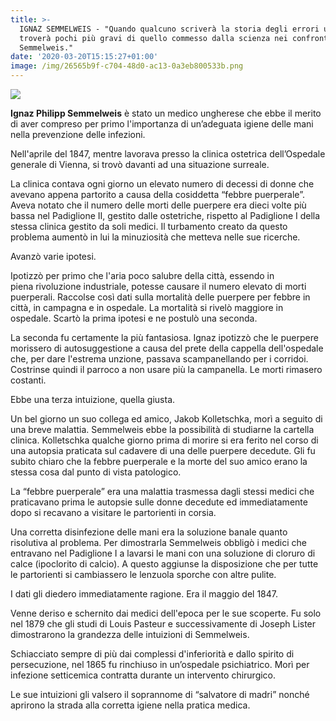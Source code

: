 ```yaml
---
title: >-
  IGNAZ SEMMELWEIS - "Quando qualcuno scriverà la storia degli errori umani ne
  troverà pochi più gravi di quello commesso dalla scienza nei confronti di
  Semmelweis."
date: '2020-03-20T15:15:27+01:00'
image: /img/26565b9f-c704-48d0-ac13-0a3eb800533b.png
---
```



![](/img/26565b9f-c704-48d0-ac13-0a3eb800533b.png)

**Ignaz Philipp Semmelweis** è stato un medico ungherese che ebbe il merito di aver compreso per primo l'importanza di un’adeguata igiene delle mani nella prevenzione delle infezioni.

Nell'aprile del 1847, mentre lavorava presso la clinica ostetrica dell’Ospedale generale di Vienna, si trovò davanti ad una situazione surreale.

La clinica contava ogni giorno un elevato numero di decessi di donne che avevano appena partorito a causa della cosiddetta “febbre puerperale”. Aveva notato che il numero delle morti delle puerpere era dieci volte più bassa nel Padiglione II, gestito dalle ostetriche, rispetto al Padiglione I della stessa clinica gestito da soli medici. Il turbamento creato da questo problema aumentò in lui la minuziosità che metteva nelle sue ricerche.

Avanzò varie ipotesi.

Ipotizzò per primo che l'aria poco salubre della città, essendo in piena rivoluzione industriale, potesse causare il numero elevato di morti puerperali. Raccolse così dati sulla mortalità delle puerpere per febbre in città, in campagna e in ospedale. La mortalità si rivelò maggiore in ospedale. Scartò la prima ipotesi e ne postulò una seconda. 

La seconda fu certamente la più fantasiosa. Ignaz ipotizzò che le puerpere morissero di autosuggestione a causa del prete della cappella dell'ospedale che, per dare l'estrema unzione, passava scampanellando per i corridoi. Costrinse quindi il parroco a non usare più la campanella. Le morti rimasero costanti. 

Ebbe una terza intuizione, quella giusta.

Un bel giorno un suo collega ed amico, Jakob Kolletschka, morì a seguito di una breve malattia. Semmelweis ebbe la possibilità di studiarne la cartella clinica. Kolletschka qualche giorno prima di morire si era ferito nel corso di una autopsia praticata sul cadavere di una delle puerpere decedute. Gli fu subito chiaro che la febbre puerperale e la morte del suo amico erano la stessa cosa dal punto di vista patologico.

La “febbre puerperale” era una malattia trasmessa dagli stessi medici che praticavano prima le autopsie sulle donne decedute ed immediatamente dopo si recavano a visitare le partorienti in corsia. 

Una corretta disinfezione delle mani era la soluzione banale quanto risolutiva al problema. Per dimostrarla Semmelweis obbligò i medici che entravano nel Padiglione I a lavarsi le mani con una soluzione di cloruro di calce (ipoclorito di calcio). A questo aggiunse la disposizione che per tutte le partorienti si cambiassero le lenzuola sporche con altre pulite. 

I dati gli diedero immediatamente ragione. Era il maggio del 1847.

Venne deriso e schernito dai medici dell'epoca per le sue scoperte. Fu solo nel 1879 che gli studi di Louis Pasteur e successivamente di Joseph Lister dimostrarono la grandezza delle intuizioni di Semmelweis.

Schiacciato sempre di più dai complessi d'inferiorità e dallo spirito di persecuzione, nel 1865 fu rinchiuso in un’ospedale psichiatrico. Morì per infezione setticemica contratta durante un intervento chirurgico.

Le sue intuizioni gli valsero il soprannome di “salvatore di madri” nonché aprirono la strada alla corretta igiene nella pratica medica.
